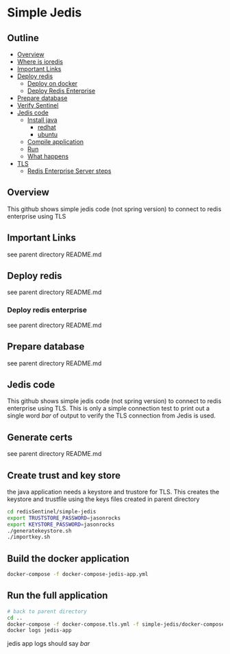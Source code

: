 # Simple Jedis

## Outline

- [Overview](#overview)
- [Where is ioredis](#ioredis)
- [Important Links](#important-linksnotes)
- [Deploy redis](#deploy-redis)
  - [Deploy on docker](#deploy-on-docker)
  - [Deploy Redis Enterprise](#deploy-redis-enterprise)
- [Prepare database](#prepare-database)
- [Verify Sentinel](#verify-sentinel)
- [Jedis code](#jedis-code)
  - [Install java](#install-java)
    - [redhat](#redhat)
    - [ubuntu](#ubuntu)
  - [Compile application](#compile-application)
  - [Run](#run)
  - [What happens](#what-happens)
- [TLS](#tls)
  - [Redis Enterprise Server steps](#redis-enterprise) 

## Overview
This github shows simple jedis code (not spring version) to connect to redis enterprise using TLS

## Important Links
see parent directory README.md
## Deploy redis
see parent directory README.md

### Deploy redis enterprise
see parent directory README.md

## Prepare database
see parent directory README.md

## Jedis code
This github shows simple jedis code (not spring version) to connect to redis enterprise using TLS.  This is only a simple connection test to print out a single word *bar* of output to verify the TLS connection from Jedis is used.

## Generate certs
see parent directory README.md

## Create trust and key store
the java application needs a keystore and trustore for TLS.  This creates the keystore and trustfile using the keys files created in parent directory
```bash
cd redisSentinel/simple-jedis
export TRUSTSTORE_PASSWORD=jasonrocks
export KEYSTORE_PASSWORD=jasonrocks
./generatekeystore.sh
./importkey.sh
```
## Build the docker application
```bash
docker-compose -f docker-compose-jedis-app.yml
```

## Run the full application
```bash
# back to parent directory
cd ..
docker-compose -f docker-compose.tls.yml -f simple-jedis/docker-compose-jedis-app.yml up -d
docker logs jedis-app
```
jedis app logs should say *bar*



 
